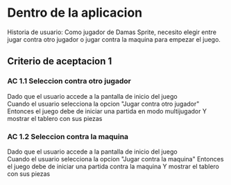 # Dentro de la aplicacion
Historia de usuario: Como jugador de Damas Sprite, necesito elegir entre jugar contra otro jugador
o jugar contra la maquina para empezar el juego.

## Criterio de aceptacion 1

### AC 1.1 Seleccion contra otro jugador
Dado que el usuario accede a la pantalla de inicio del juego  
Cuando el usuario selecciona la opcion "Jugar contra otro jugador"
Entonces el juego debe de iniciar una partida en modo multijugador
Y mostrar el tablero con sus piezas

### AC 1.2 Seleccion contra la maquina
Dado que el usuario accede a la pantalla de inicio del juego  
Cuando el usuario selecciona la opcion "Jugar contra la maquina"
Entonces el juego debe de iniciar una partida contra la maquina
Y mostrar el tablero con sus piezas



